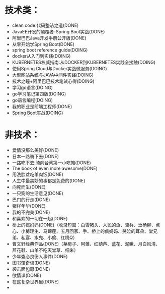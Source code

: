 # 技术类：
- clean code:代码整洁之道(DONE)
- JavaEE开发的颠覆者-Spring Boot实战(DONE)
- 阿里巴巴Java开发手册公开版(DONE)
- 从零开始学Spring Boot(DONE)
- spring boot reference guide(DOING)
- docker从入门到实践(DOING)
- KUBERNETES权威指南:从DOCKER到KUBERNETES实践全接触(DOING)
- 使用Spring Cloud与Docker实战微服务(DOING)
- 大型网站系统与JAVA中间件实践(DOING)
- 技术之瞳+阿里巴巴技术笔试心得(DOING)
- 学习go语言(DOING)
- go学习笔记第四版(DOING)
- go语言编程(DOING)
- 我的职业是前端工程师(DONE)
- Spring Boot实战(DOING)

# 非技术：
- 爱情没那么美好(DONE)
- 日本一路骑下去(DONE)
- 一路吃下去:骑向台湾第一小吃摊(DONE)
- The book of even more awesome(DONE)
- 用洗脸盆吃羊肉饭(DONE)
- 人生中最美妙的事都是免费的(DONE)
- 向死而生(DONE)
- 一只狗的生活意见(DONE)
- 巴门的行走(DONE)
- 猪样年华(DONE)
- 我的不完美(DONE)
- 和喜欢的一切在一起(DONE)
- 桥上的疯妈妈(DONE)（收录短篇：白雪猪头、人民的鱼、骑兵、垂杨柳、点心、小舅理生、马蹄莲、五月回家、手、桥上的疯妈妈、哭泣的耳朵、堂兄弟、私宴、水鬼、小偷、红桃Q）
- 曹文轩经典作品(DONE)（~~草房子~~、阿雏、红葫芦、蓝花、泥鳅、月白风清、芦花鞋、山羊不吃天堂草、细米）
- 少年查必良伤人事件(DONE)
- 图书馆奇谈(DONE)
- 袭击面包房(DONE)
- 欲情课(DONE)
- 在这复杂世界里(DONE)
- 
